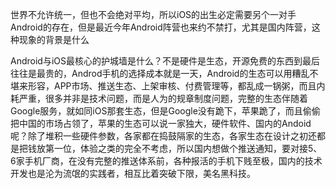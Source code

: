 世界不允许统一，但也不会绝对平均，所以iOS的出生必定需要另个一对手Android的存在，但是最近今年Android阵营也来约不禁打，尤其是国内阵营，这种现象的背景是什么

Android与iOS最核心的护城墙是什么？不是硬件是生态，开源免费的东西到最后往往是最贵的，Androd手机的选择成本就是一天，Android的生态可以用糟乱不堪来形容，APP市场、推送生态、上架审核、付费管理等，都乱成一锅粥，而且内耗严重，很多并非是技术问题，而是人为的规章制度问题，完整的生态伴随着Google服务，就如同iOS那套生态，但是Google没有跪下，苹果跪了，而且偷偷把中国的市场占领了，苹果的生态可以说一家独大，硬件软件、国内的Andoid呢？除了堆积一些硬件参数，各家都在捣鼓隔家的生态，各家生态在设计之初还都是把钱放第一位，体验之类的完全不考虑，所以国内想做个推送通知，要对接5、6家手机厂商，在没有完整的推送体系前，各种报活的手机下贱至极，国内的技术开发也是沦为流氓的实践者，相互比着突破下限，美名黑科技。

